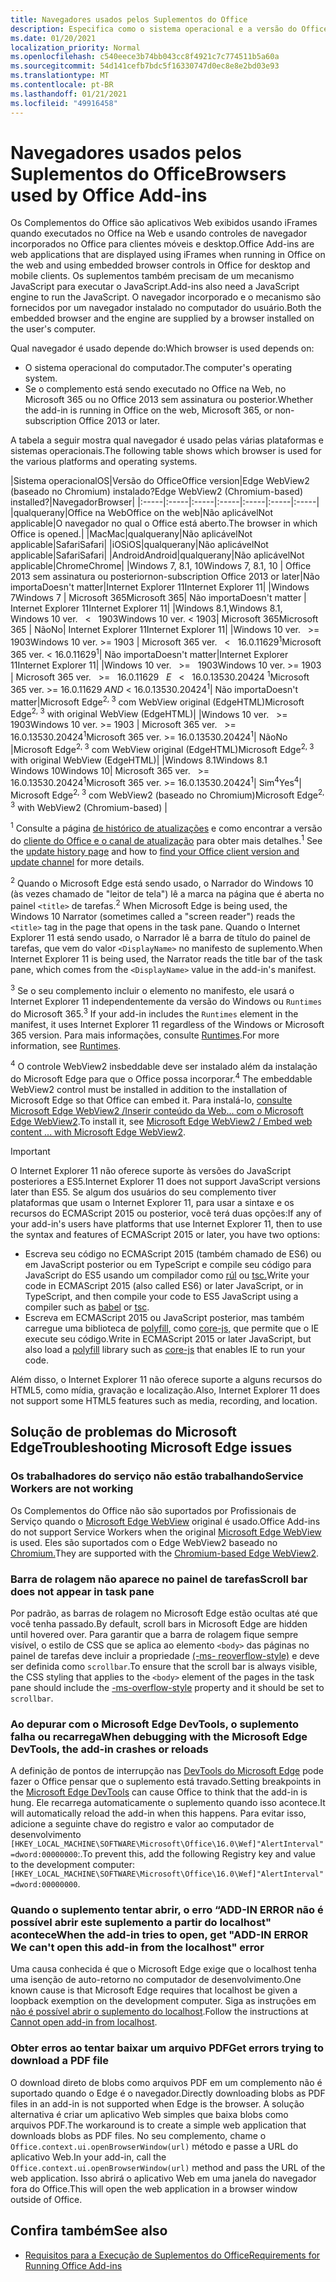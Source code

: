 ```yaml
---
title: Navegadores usados pelos Suplementos do Office
description: Especifica como o sistema operacional e a versão do Office determinam o navegador que é usado pelos suplementos do Office.
ms.date: 01/20/2021
localization_priority: Normal
ms.openlocfilehash: c540eece3b74bb043cc8f4921c7c774511b5a60a
ms.sourcegitcommit: 54d141cefb7bdc5f16330747d0ec8e8e2bd03e93
ms.translationtype: MT
ms.contentlocale: pt-BR
ms.lasthandoff: 01/21/2021
ms.locfileid: "49916458"
---
```

# <a name="browsers-used-by-office-add-ins"></a><span data-ttu-id="1d3b7-103">Navegadores usados pelos Suplementos do Office</span><span class="sxs-lookup"><span data-stu-id="1d3b7-103">Browsers used by Office Add-ins</span></span>

<span data-ttu-id="1d3b7-104">Os Complementos do Office são aplicativos Web exibidos usando iFrames quando executados no Office na Web e usando controles de navegador incorporados no Office para clientes móveis e desktop.</span><span class="sxs-lookup"><span data-stu-id="1d3b7-104">Office Add-ins are web applications that are displayed using iFrames when running in Office on the web and using embedded browser controls in Office for desktop and mobile clients.</span></span> <span data-ttu-id="1d3b7-105">Os suplementos também precisam de um mecanismo JavaScript para executar o JavaScript.</span><span class="sxs-lookup"><span data-stu-id="1d3b7-105">Add-ins also need a JavaScript engine to run the JavaScript.</span></span> <span data-ttu-id="1d3b7-106">O navegador incorporado e o mecanismo são fornecidos por um navegador instalado no computador do usuário.</span><span class="sxs-lookup"><span data-stu-id="1d3b7-106">Both the embedded browser and the engine are supplied by a browser installed on the user's computer.</span></span>

<span data-ttu-id="1d3b7-107">Qual navegador é usado depende do:</span><span class="sxs-lookup"><span data-stu-id="1d3b7-107">Which browser is used depends on:</span></span>

- <span data-ttu-id="1d3b7-108">O sistema operacional do computador.</span><span class="sxs-lookup"><span data-stu-id="1d3b7-108">The computer's operating system.</span></span>
- <span data-ttu-id="1d3b7-109">Se o complemento está sendo executado no Office na Web, no Microsoft 365 ou no Office 2013 sem assinatura ou posterior.</span><span class="sxs-lookup"><span data-stu-id="1d3b7-109">Whether the add-in is running in Office on the web, Microsoft 365, or non-subscription Office 2013 or later.</span></span>

<span data-ttu-id="1d3b7-110">A tabela a seguir mostra qual navegador é usado pelas várias plataformas e sistemas operacionais.</span><span class="sxs-lookup"><span data-stu-id="1d3b7-110">The following table shows which browser is used for the various platforms and operating systems.</span></span>

|<span data-ttu-id="1d3b7-111">Sistema operacional</span><span class="sxs-lookup"><span data-stu-id="1d3b7-111">OS</span></span>|<span data-ttu-id="1d3b7-112">Versão do Office</span><span class="sxs-lookup"><span data-stu-id="1d3b7-112">Office version</span></span>|<span data-ttu-id="1d3b7-113">Edge WebView2 (baseado no Chromium) instalado?</span><span class="sxs-lookup"><span data-stu-id="1d3b7-113">Edge WebView2 (Chromium-based) installed?</span></span>|<span data-ttu-id="1d3b7-114">Navegador</span><span class="sxs-lookup"><span data-stu-id="1d3b7-114">Browser</span></span>|
|:-----|:-----|:-----|:-----|:-----|:-----|:-----|
|<span data-ttu-id="1d3b7-115">qualquer</span><span class="sxs-lookup"><span data-stu-id="1d3b7-115">any</span></span>|<span data-ttu-id="1d3b7-116">Office na Web</span><span class="sxs-lookup"><span data-stu-id="1d3b7-116">Office on the web</span></span>|<span data-ttu-id="1d3b7-117">Não aplicável</span><span class="sxs-lookup"><span data-stu-id="1d3b7-117">Not applicable</span></span>|<span data-ttu-id="1d3b7-118">O navegador no qual o Office está aberto.</span><span class="sxs-lookup"><span data-stu-id="1d3b7-118">The browser in which Office is opened.</span></span>|
|<span data-ttu-id="1d3b7-119">Mac</span><span class="sxs-lookup"><span data-stu-id="1d3b7-119">Mac</span></span>|<span data-ttu-id="1d3b7-120">qualquer</span><span class="sxs-lookup"><span data-stu-id="1d3b7-120">any</span></span>|<span data-ttu-id="1d3b7-121">Não aplicável</span><span class="sxs-lookup"><span data-stu-id="1d3b7-121">Not applicable</span></span>|<span data-ttu-id="1d3b7-122">Safari</span><span class="sxs-lookup"><span data-stu-id="1d3b7-122">Safari</span></span>|
|<span data-ttu-id="1d3b7-123">iOS</span><span class="sxs-lookup"><span data-stu-id="1d3b7-123">iOS</span></span>|<span data-ttu-id="1d3b7-124">qualquer</span><span class="sxs-lookup"><span data-stu-id="1d3b7-124">any</span></span>|<span data-ttu-id="1d3b7-125">Não aplicável</span><span class="sxs-lookup"><span data-stu-id="1d3b7-125">Not applicable</span></span>|<span data-ttu-id="1d3b7-126">Safari</span><span class="sxs-lookup"><span data-stu-id="1d3b7-126">Safari</span></span>|
|<span data-ttu-id="1d3b7-127">Android</span><span class="sxs-lookup"><span data-stu-id="1d3b7-127">Android</span></span>|<span data-ttu-id="1d3b7-128">qualquer</span><span class="sxs-lookup"><span data-stu-id="1d3b7-128">any</span></span>|<span data-ttu-id="1d3b7-129">Não aplicável</span><span class="sxs-lookup"><span data-stu-id="1d3b7-129">Not applicable</span></span>|<span data-ttu-id="1d3b7-130">Chrome</span><span class="sxs-lookup"><span data-stu-id="1d3b7-130">Chrome</span></span>|
|<span data-ttu-id="1d3b7-131">Windows 7, 8.1, 10</span><span class="sxs-lookup"><span data-stu-id="1d3b7-131">Windows 7, 8.1, 10</span></span> | <span data-ttu-id="1d3b7-132">Office 2013 sem assinatura ou posterior</span><span class="sxs-lookup"><span data-stu-id="1d3b7-132">non-subscription Office 2013 or later</span></span>|<span data-ttu-id="1d3b7-133">Não importa</span><span class="sxs-lookup"><span data-stu-id="1d3b7-133">Doesn't matter</span></span>|<span data-ttu-id="1d3b7-134">Internet Explorer 11</span><span class="sxs-lookup"><span data-stu-id="1d3b7-134">Internet Explorer 11</span></span>|
|<span data-ttu-id="1d3b7-135">Windows 7</span><span class="sxs-lookup"><span data-stu-id="1d3b7-135">Windows 7</span></span> | <span data-ttu-id="1d3b7-136">Microsoft 365</span><span class="sxs-lookup"><span data-stu-id="1d3b7-136">Microsoft 365</span></span>| <span data-ttu-id="1d3b7-137">Não importa</span><span class="sxs-lookup"><span data-stu-id="1d3b7-137">Doesn't matter</span></span> | <span data-ttu-id="1d3b7-138">Internet Explorer 11</span><span class="sxs-lookup"><span data-stu-id="1d3b7-138">Internet Explorer 11</span></span>|
|<span data-ttu-id="1d3b7-139">Windows 8.1,</span><span class="sxs-lookup"><span data-stu-id="1d3b7-139">Windows 8.1,</span></span><br><span data-ttu-id="1d3b7-140">Windows 10 ver. &nbsp; < &nbsp; 1903</span><span class="sxs-lookup"><span data-stu-id="1d3b7-140">Windows 10 ver.&nbsp;<&nbsp;1903</span></span>| <span data-ttu-id="1d3b7-141">Microsoft 365</span><span class="sxs-lookup"><span data-stu-id="1d3b7-141">Microsoft 365</span></span> | <span data-ttu-id="1d3b7-142">Não</span><span class="sxs-lookup"><span data-stu-id="1d3b7-142">No</span></span>| <span data-ttu-id="1d3b7-143">Internet Explorer 11</span><span class="sxs-lookup"><span data-stu-id="1d3b7-143">Internet Explorer 11</span></span>|
|<span data-ttu-id="1d3b7-144">Windows 10 ver. &nbsp; >= &nbsp; 1903</span><span class="sxs-lookup"><span data-stu-id="1d3b7-144">Windows 10 ver.&nbsp;>=&nbsp;1903</span></span> | <span data-ttu-id="1d3b7-145">Microsoft 365 ver. &nbsp; < &nbsp; 16.0.11629<sup>1</sup></span><span class="sxs-lookup"><span data-stu-id="1d3b7-145">Microsoft 365 ver.&nbsp;<&nbsp;16.0.11629<sup>1</sup></span></span>| <span data-ttu-id="1d3b7-146">Não importa</span><span class="sxs-lookup"><span data-stu-id="1d3b7-146">Doesn't matter</span></span>|<span data-ttu-id="1d3b7-147">Internet Explorer 11</span><span class="sxs-lookup"><span data-stu-id="1d3b7-147">Internet Explorer 11</span></span>|
|<span data-ttu-id="1d3b7-148">Windows 10 ver. &nbsp; >= &nbsp; 1903</span><span class="sxs-lookup"><span data-stu-id="1d3b7-148">Windows 10 ver.&nbsp;>=&nbsp;1903</span></span> | <span data-ttu-id="1d3b7-149">Microsoft 365 ver. &nbsp; >= &nbsp; 16.0.11629 &nbsp; _E_ &nbsp; < &nbsp; 16.0.13530.20424 <sup>1</sup></span><span class="sxs-lookup"><span data-stu-id="1d3b7-149">Microsoft 365 ver.&nbsp;>=&nbsp;16.0.11629&nbsp;_AND_&nbsp;<&nbsp;16.0.13530.20424<sup>1</sup></span></span>| <span data-ttu-id="1d3b7-150">Não importa</span><span class="sxs-lookup"><span data-stu-id="1d3b7-150">Doesn't matter</span></span>|<span data-ttu-id="1d3b7-151">Microsoft Edge<sup>2, 3</sup> com WebView original (EdgeHTML)</span><span class="sxs-lookup"><span data-stu-id="1d3b7-151">Microsoft Edge<sup>2, 3</sup> with original WebView (EdgeHTML)</span></span>|
|<span data-ttu-id="1d3b7-152">Windows 10 ver. &nbsp; >= &nbsp; 1903</span><span class="sxs-lookup"><span data-stu-id="1d3b7-152">Windows 10 ver.&nbsp;>=&nbsp;1903</span></span> | <span data-ttu-id="1d3b7-153">Microsoft 365 ver. &nbsp; >= &nbsp; 16.0.13530.20424<sup>1</sup></span><span class="sxs-lookup"><span data-stu-id="1d3b7-153">Microsoft 365 ver.&nbsp;>=&nbsp;16.0.13530.20424<sup>1</sup></span></span>| <span data-ttu-id="1d3b7-154">Não</span><span class="sxs-lookup"><span data-stu-id="1d3b7-154">No</span></span> |<span data-ttu-id="1d3b7-155">Microsoft Edge<sup>2, 3</sup> com WebView original (EdgeHTML)</span><span class="sxs-lookup"><span data-stu-id="1d3b7-155">Microsoft Edge<sup>2, 3</sup> with original WebView (EdgeHTML)</span></span>|
|<span data-ttu-id="1d3b7-156">Windows 8.1</span><span class="sxs-lookup"><span data-stu-id="1d3b7-156">Windows 8.1</span></span><br><span data-ttu-id="1d3b7-157">Windows 10</span><span class="sxs-lookup"><span data-stu-id="1d3b7-157">Windows 10</span></span>| <span data-ttu-id="1d3b7-158">Microsoft 365 ver. &nbsp; >= &nbsp; 16.0.13530.20424<sup>1</sup></span><span class="sxs-lookup"><span data-stu-id="1d3b7-158">Microsoft 365 ver.&nbsp;>=&nbsp;16.0.13530.20424<sup>1</sup></span></span>| <span data-ttu-id="1d3b7-159">Sim<sup>4</sup></span><span class="sxs-lookup"><span data-stu-id="1d3b7-159">Yes<sup>4</sup></span></span>|  <span data-ttu-id="1d3b7-160">Microsoft Edge<sup>2, 3</sup> com WebView2 (baseado no Chromium)</span><span class="sxs-lookup"><span data-stu-id="1d3b7-160">Microsoft Edge<sup>2, 3</sup> with WebView2 (Chromium-based)</span></span> |

<span data-ttu-id="1d3b7-161"><sup>1</sup> Consulte a página [de histórico de atualizações](/officeupdates/update-history-office365-proplus-by-date) e como encontrar a versão do [cliente do Office e o canal de atualização](https://support.office.com/article/What-version-of-Office-am-I-using-932788b8-a3ce-44bf-bb09-e334518b8b19) para obter mais detalhes.</span><span class="sxs-lookup"><span data-stu-id="1d3b7-161"><sup>1</sup> See the [update history page](/officeupdates/update-history-office365-proplus-by-date) and how to [find your Office client version and update channel](https://support.office.com/article/What-version-of-Office-am-I-using-932788b8-a3ce-44bf-bb09-e334518b8b19) for more details.</span></span>

<span data-ttu-id="1d3b7-162"><sup>2</sup> Quando o Microsoft Edge está sendo usado, o Narrador do Windows 10 (às vezes chamado de "leitor de tela") lê a marca na página que é aberta no painel `<title>` de tarefas.</span><span class="sxs-lookup"><span data-stu-id="1d3b7-162"><sup>2</sup> When Microsoft Edge is being used, the Windows 10 Narrator (sometimes called a "screen reader") reads the `<title>` tag in the page that opens in the task pane.</span></span> <span data-ttu-id="1d3b7-163">Quando o Internet Explorer 11 está sendo usado, o Narrador lê a barra de título do painel de tarefas, que vem do valor `<DisplayName>` no manifesto de suplemento.</span><span class="sxs-lookup"><span data-stu-id="1d3b7-163">When Internet Explorer 11 is being used, the Narrator reads the title bar of the task pane, which comes from the `<DisplayName>` value in the add-in's manifest.</span></span>

<span data-ttu-id="1d3b7-164"><sup>3</sup> Se o seu complemento incluir o elemento no manifesto, ele usará o Internet Explorer 11 independentemente da versão do Windows ou `Runtimes` do Microsoft 365.</span><span class="sxs-lookup"><span data-stu-id="1d3b7-164"><sup>3</sup> If your add-in includes the `Runtimes` element in the manifest, it uses Internet Explorer 11 regardless of the Windows or Microsoft 365 version.</span></span> <span data-ttu-id="1d3b7-165">Para mais informações, consulte [Runtimes](../reference/manifest/runtimes.md).</span><span class="sxs-lookup"><span data-stu-id="1d3b7-165">For more information, see [Runtimes](../reference/manifest/runtimes.md).</span></span>

<span data-ttu-id="1d3b7-166"><sup>4</sup> O controle WebView2 insbeddable deve ser instalado além da instalação do Microsoft Edge para que o Office possa incorporar.</span><span class="sxs-lookup"><span data-stu-id="1d3b7-166"><sup>4</sup> The embeddable WebView2 control must be installed in addition to the installation of Microsoft Edge so that Office can embed it.</span></span> <span data-ttu-id="1d3b7-167">Para instalá-lo, [consulte Microsoft Edge WebView2 /Inserir conteúdo da Web... com o Microsoft Edge WebView2](https://developer.microsoft.com/microsoft-edge/webview2/).</span><span class="sxs-lookup"><span data-stu-id="1d3b7-167">To install it, see [Microsoft Edge WebView2 / Embed web content ... with Microsoft Edge WebView2](https://developer.microsoft.com/microsoft-edge/webview2/).</span></span>


> [!IMPORTANT]
> <span data-ttu-id="1d3b7-168">O Internet Explorer 11 não oferece suporte às versões do JavaScript posteriores a ES5.</span><span class="sxs-lookup"><span data-stu-id="1d3b7-168">Internet Explorer 11 does not support JavaScript versions later than ES5.</span></span> <span data-ttu-id="1d3b7-169">Se algum dos usuários do seu complemento tiver plataformas que usam o Internet Explorer 11, para usar a sintaxe e os recursos do ECMAScript 2015 ou posterior, você terá duas opções:</span><span class="sxs-lookup"><span data-stu-id="1d3b7-169">If any of your add-in's users have platforms that use Internet Explorer 11, then to use the syntax and features of ECMAScript 2015 or later, you have two options:</span></span>
>
> - <span data-ttu-id="1d3b7-170">Escreva seu código no ECMAScript 2015 (também chamado de ES6) ou em JavaScript posterior ou em TypeScript e compile seu código para JavaScript do ES5 usando um compilador como [rúl](https://babeljs.io/) ou [tsc.](https://www.typescriptlang.org/index.html)</span><span class="sxs-lookup"><span data-stu-id="1d3b7-170">Write your code in ECMAScript 2015 (also called ES6) or later JavaScript, or in TypeScript, and then compile your code to ES5 JavaScript using a compiler such as [babel](https://babeljs.io/) or [tsc](https://www.typescriptlang.org/index.html).</span></span>
> - <span data-ttu-id="1d3b7-171">Escreva em ECMAScript 2015 ou JavaScript posterior, mas também carregue uma biblioteca de [polyfill,](https://wikipedia.org/wiki/Polyfill_(programming)) como [core-js,](https://github.com/zloirock/core-js) que permite que o IE execute seu código.</span><span class="sxs-lookup"><span data-stu-id="1d3b7-171">Write in ECMAScript 2015 or later JavaScript, but also load a [polyfill](https://wikipedia.org/wiki/Polyfill_(programming)) library such as [core-js](https://github.com/zloirock/core-js) that enables IE to run your code.</span></span>
>
> <span data-ttu-id="1d3b7-172">Além disso, o Internet Explorer 11 não oferece suporte a alguns recursos do HTML5, como mídia, gravação e localização.</span><span class="sxs-lookup"><span data-stu-id="1d3b7-172">Also, Internet Explorer 11 does not support some HTML5 features such as media, recording, and location.</span></span>

## <a name="troubleshooting-microsoft-edge-issues"></a><span data-ttu-id="1d3b7-173">Solução de problemas do Microsoft Edge</span><span class="sxs-lookup"><span data-stu-id="1d3b7-173">Troubleshooting Microsoft Edge issues</span></span>

### <a name="service-workers-are-not-working"></a><span data-ttu-id="1d3b7-174">Os trabalhadores do serviço não estão trabalhando</span><span class="sxs-lookup"><span data-stu-id="1d3b7-174">Service Workers are not working</span></span>

<span data-ttu-id="1d3b7-175">Os Complementos do Office não são suportados por Profissionais de Serviço quando o [Microsoft Edge WebView](/microsoft-edge/hosting/webview) original é usado.</span><span class="sxs-lookup"><span data-stu-id="1d3b7-175">Office Add-ins do not support Service Workers when the original [Microsoft Edge WebView](/microsoft-edge/hosting/webview) is used.</span></span> <span data-ttu-id="1d3b7-176">Eles são suportados com o Edge WebView2 baseado no [Chromium.](/microsoft-edge/hosting/webview2)</span><span class="sxs-lookup"><span data-stu-id="1d3b7-176">They are supported with the [Chromium-based Edge WebView2](/microsoft-edge/hosting/webview2).</span></span>

### <a name="scroll-bar-does-not-appear-in-task-pane"></a><span data-ttu-id="1d3b7-177">Barra de rolagem não aparece no painel de tarefas</span><span class="sxs-lookup"><span data-stu-id="1d3b7-177">Scroll bar does not appear in task pane</span></span>

<span data-ttu-id="1d3b7-178">Por padrão, as barras de rolagem no Microsoft Edge estão ocultas até que você tenha passado.</span><span class="sxs-lookup"><span data-stu-id="1d3b7-178">By default, scroll bars in Microsoft Edge are hidden until hovered over.</span></span> <span data-ttu-id="1d3b7-179">Para garantir que a barra de rolagem fique sempre visível, o estilo de CSS que se aplica ao elemento `<body>` das páginas no painel de tarefas deve incluir a propriedade [(-ms- reoverflow-style)](https://developer.mozilla.org/docs/Archive/Web/CSS/-ms-overflow-style) e deve ser definida como `scrollbar`.</span><span class="sxs-lookup"><span data-stu-id="1d3b7-179">To ensure that the scroll bar is always visible, the CSS styling that applies to the `<body>` element of the pages in the task pane should include the [-ms-overflow-style](https://developer.mozilla.org/docs/Archive/Web/CSS/-ms-overflow-style) property and it should be set to `scrollbar`.</span></span>

### <a name="when-debugging-with-the-microsoft-edge-devtools-the-add-in-crashes-or-reloads"></a><span data-ttu-id="1d3b7-180">Ao depurar com o Microsoft Edge DevTools, o suplemento falha ou recarrega</span><span class="sxs-lookup"><span data-stu-id="1d3b7-180">When debugging with the Microsoft Edge DevTools, the add-in crashes or reloads</span></span>

<span data-ttu-id="1d3b7-181">A definição de pontos de interrupção nas [DevTools do Microsoft Edge](https://www.microsoft.com/p/microsoft-edge-devtools-preview/9mzbfrmz0mnj?rtc=1&activetab=pivot%3Aoverviewtab) pode fazer o Office pensar que o suplemento está travado.</span><span class="sxs-lookup"><span data-stu-id="1d3b7-181">Setting breakpoints in the [Microsoft Edge DevTools](https://www.microsoft.com/p/microsoft-edge-devtools-preview/9mzbfrmz0mnj?rtc=1&activetab=pivot%3Aoverviewtab) can cause Office to think that the add-in is hung.</span></span> <span data-ttu-id="1d3b7-182">Ele recarrega automaticamente o suplemento quando isso acontece.</span><span class="sxs-lookup"><span data-stu-id="1d3b7-182">It will automatically reload the add-in when this happens.</span></span> <span data-ttu-id="1d3b7-183">Para evitar isso, adicione a seguinte chave do registro e valor ao computador de desenvolvimento `[HKEY_LOCAL_MACHINE\SOFTWARE\Microsoft\Office\16.0\Wef]"AlertInterval"=dword:00000000`:.</span><span class="sxs-lookup"><span data-stu-id="1d3b7-183">To prevent this, add the following Registry key and value to the development computer: `[HKEY_LOCAL_MACHINE\SOFTWARE\Microsoft\Office\16.0\Wef]"AlertInterval"=dword:00000000`.</span></span>

### <a name="when-the-add-in-tries-to-open-get-add-in-error-we-cant-open-this-add-in-from-the-localhost-error"></a><span data-ttu-id="1d3b7-184">Quando o suplemento tentar abrir, o erro “ADD-IN ERROR não é possível abrir este suplemento a partir do localhost" acontece</span><span class="sxs-lookup"><span data-stu-id="1d3b7-184">When the add-in tries to open, get "ADD-IN ERROR We can't open this add-in from the localhost" error</span></span>

<span data-ttu-id="1d3b7-185">Uma causa conhecida é que o Microsoft Edge exige que o localhost tenha uma isenção de auto-retorno no computador de desenvolvimento.</span><span class="sxs-lookup"><span data-stu-id="1d3b7-185">One known cause is that Microsoft Edge requires that localhost be given a loopback exemption on the development computer.</span></span> <span data-ttu-id="1d3b7-186">Siga as instruções em [não é possível abrir o suplemento do localhost](/office/troubleshoot/error-messages/cannot-open-add-in-from-localhost).</span><span class="sxs-lookup"><span data-stu-id="1d3b7-186">Follow the instructions at [Cannot open add-in from localhost](/office/troubleshoot/error-messages/cannot-open-add-in-from-localhost).</span></span>

### <a name="get-errors-trying-to-download-a-pdf-file"></a><span data-ttu-id="1d3b7-187">Obter erros ao tentar baixar um arquivo PDF</span><span class="sxs-lookup"><span data-stu-id="1d3b7-187">Get errors trying to download a PDF file</span></span>

<span data-ttu-id="1d3b7-188">O download direto de blobs como arquivos PDF em um complemento não é suportado quando o Edge é o navegador.</span><span class="sxs-lookup"><span data-stu-id="1d3b7-188">Directly downloading blobs as PDF files in an add-in is not supported when Edge is the browser.</span></span> <span data-ttu-id="1d3b7-189">A solução alternativa é criar um aplicativo Web simples que baixa blobs como arquivos PDF.</span><span class="sxs-lookup"><span data-stu-id="1d3b7-189">The workaround is to create a simple web application that downloads blobs as PDF files.</span></span> <span data-ttu-id="1d3b7-190">No seu complemento, chame o `Office.context.ui.openBrowserWindow(url)` método e passe a URL do aplicativo Web.</span><span class="sxs-lookup"><span data-stu-id="1d3b7-190">In your add-in, call the `Office.context.ui.openBrowserWindow(url)` method and pass the URL of the web application.</span></span> <span data-ttu-id="1d3b7-191">Isso abrirá o aplicativo Web em uma janela do navegador fora do Office.</span><span class="sxs-lookup"><span data-stu-id="1d3b7-191">This will open the web application in a browser window outside of Office.</span></span>

## <a name="see-also"></a><span data-ttu-id="1d3b7-192">Confira também</span><span class="sxs-lookup"><span data-stu-id="1d3b7-192">See also</span></span>

- [<span data-ttu-id="1d3b7-193">Requisitos para a Execução de Suplementos do Office</span><span class="sxs-lookup"><span data-stu-id="1d3b7-193">Requirements for Running Office Add-ins</span></span>](requirements-for-running-office-add-ins.md)
